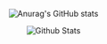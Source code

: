 <div align='center'>

<!-- [![Top Langs](https://github-readme-stats.vercel.app/api/top-langs/?username=IMDongH&layout=compact&theme=onedark)](https://github.com/anuraghazra/github-readme-stats)  -->

![Anurag's GitHub stats](https://github-readme-stats.vercel.app/api?username=IMDongH&show_icons=true&theme=radical&count_private=true)  

![Github Stats](https://github-readme-streak-stats.herokuapp.com/?user=IMDongH&theme=radical&hide_border=true&fire=red&sideNums=red)<br/>
</div>

